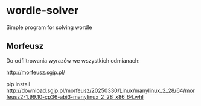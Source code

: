 # wordle-solver
Simple program for solving wordle


## Morfeusz

Do odfiltrowania wyrazów we wszystkich odmianach:

http://morfeusz.sgjp.pl/

pip install http://download.sgjp.pl/morfeusz/20250330/Linux/manylinux_2_28/64/morfeusz2-1.99.10-cp36-abi3-manylinux_2_28_x86_64.whl
